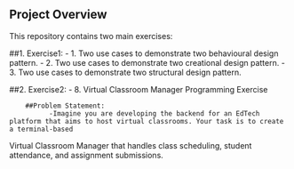 ## Project Overview

This repository contains two main exercises:

##1. Exercise1: 
       - 1. Two use cases to demonstrate two behavioural design pattern.
       - 2. Two use cases to demonstrate two creational design pattern.
       - 3. Two use cases to demonstrate two structural design pattern.

##2. Exercise2:
      - 8. Virtual Classroom Manager Programming Exercise
      
        ##Problem Statement:
              -Imagine you are developing the backend for an EdTech platform that aims to host virtual classrooms. Your task is to create a terminal-based
Virtual Classroom Manager that handles class scheduling, student attendance, and assignment submissions.


